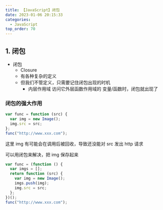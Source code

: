 ```yaml
---
title: 【JavaScript】闭包
date: 2023-01-06 20:15:33
categories:
  - JavaScript
top_order: 70
---
```


## 1. 闭包

- 闭包
  - Closure
  - 有各种复杂的定义
  - 但我们不管定义，只需要记住闭包出现的时机
    - 内层作用域 访问它外层函数作用域的 变量/函数时，闭包就出现了

<!--more-->

### 闭包的强大作用

```js
var func = function (src) {
  var img = new Image();
  img.src = src;
};
func("http://www.xxx.com");
```

这里 img 有可能会在调用后被回收，导致还没能对 src 发出 http 请求

可以用闭包来解决，把 img 保存起来

```js
var func = (function () {
  var imgs = [];
  return function (src) {
    var img = new Image();
    imgs.push(img);
    img.src = src;
  };
})();
func("http://www.xxx.com");
```